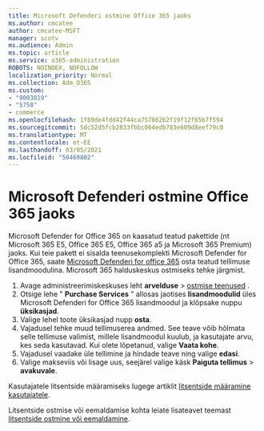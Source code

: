 ```yaml
---
title: Microsoft Defenderi ostmine Office 365 jaoks
ms.author: cmcatee
author: cmcatee-MSFT
manager: scotv
ms.audience: Admin
ms.topic: article
ms.service: o365-administration
ROBOTS: NOINDEX, NOFOLLOW
localization_priority: Normal
ms.collection: Adm_O365
ms.custom:
- "9003019"
- "5758"
- commerce
ms.openlocfilehash: 1f89de4fdd42f44ca75786262f19f12f65b7f594
ms.sourcegitcommit: 5dc52d5fcb2833fbbc064edb783e609d8eef79c0
ms.translationtype: MT
ms.contentlocale: et-EE
ms.lasthandoff: 03/05/2021
ms.locfileid: "50469802"
---
```

# <a name="purchase-microsoft-defender-for-office-365"></a>Microsoft Defenderi ostmine Office 365 jaoks

Microsoft Defender for Office 365 on kaasatud teatud pakettide (nt Microsoft 365 E5, Office 365 E5, Office 365 a5 ja Microsoft 365 Premium) jaoks. Kui teie pakett ei sisalda teenusekomplekti Microsoft Defender for Office 365, saate [Microsoft Defenderi for office 365](https:/www.microsoft.com/microsoft-365/exchange/advance-threat-protection?market=um#office-ProductsCompare-785zwzq) osta teatud tellimuse lisandmoodulina. Microsoft 365 halduskeskus ostmiseks tehke järgmist.

1. Avage administreerimiskeskuses leht **arvelduse**  >  [ostmise teenused](https://go.microsoft.com/fwlink/p/?linkid=868433) .
2. Otsige lehe " **Purchase Services** " allosas jaotises **lisandmoodulid** üles Microsoft Defenderi for Office 365 lisandmoodul ja klõpsake nuppu **üksikasjad**.
3. Valige lehel toote üksikasjad nupp **osta**.
4. Vajadusel tehke muud tellimuserea andmed. See teave võib hõlmata selle tellimuse valimist, millele lisandmoodul kuulub, ja kasutajate arvu, kes seda kasutavad. Kui olete lõpetanud, valige **Vaata kohe**.
5. Vajadusel vaadake üle tellimine ja hindade teave ning valige **edasi**.
6. Valige makseviis või lisage uus, seejärel valige käsk **Paiguta tellimus**  >  **avakuvale**.

Kasutajatele litsentside määramiseks lugege artiklit [litsentside määramine kasutajatele](https://docs.microsoft.com/microsoft-365/admin/manage/assign-licenses-to-users?view=o365-worldwide).

Litsentside ostmise või eemaldamise kohta leiate lisateavet teemast [litsentside ostmine või eemaldamine](https://docs.microsoft.com/microsoft-365/commerce/licenses/buy-licenses#buy-or-remove-licenses-for-your-business-subscription).